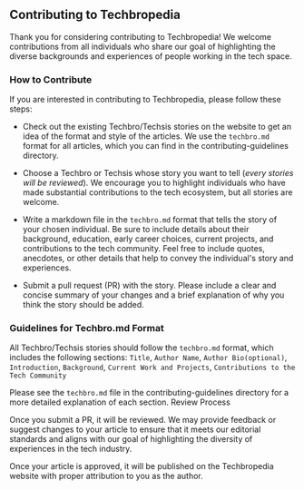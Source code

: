 ## Contributing to Techbropedia

Thank you for considering contributing to Techbropedia! We welcome contributions from all individuals who share our goal of highlighting the diverse backgrounds and experiences of people working in the tech space.

### How to Contribute
If you are interested in contributing to Techbropedia, please follow these steps:

- Check out the existing Techbro/Techsis stories on the website to get an idea of the format and style of the articles. We use the `techbro.md` format for all articles, which you can find in the contributing-guidelines directory.

- Choose a Techbro or Techsis whose story you want to tell (_every stories will be reviewed_). We encourage you to highlight individuals who have made substantial contributions to the tech ecosystem, but all stories are welcome.

- Write a markdown file in the `techbro.md` format that tells the story of your chosen individual. Be sure to include details about their background, education, early career choices, current projects, and contributions to the tech community. Feel free to include quotes, anecdotes, or other details that help to convey the individual's story and experiences.

- Submit a pull request (PR) with the story. Please include a clear and concise summary of your changes and a brief explanation of why you think the story should be added.

### Guidelines for Techbro.md Format

All Techbro/Techsis stories should follow the `techbro.md` format, which includes the following sections: `Title`, `Author Name`, `Author Bio(optional)`, `Introduction`, `Background`, `Current Work and Projects`, `Contributions to the Tech Community`

Please see the `techbro.md` file in the contributing-guidelines directory for a more detailed explanation of each section.
Review Process

Once you submit a PR, it will be reviewed. We may provide feedback or suggest changes to your article to ensure that it meets our editorial standards and aligns with our goal of highlighting the diversity of experiences in the tech industry.

Once your article is approved, it will be published on the Techbropedia website with proper attribution to you as the author.
